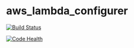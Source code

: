 # aws_lambda_configurer

[![Build Status](https://travis-ci.org/Immobilienscout24/aws-lambda-configurer.svg?branch=master)](https://travis-ci.org/cfn-sphere/cfn-sphere)

[![Code Health](https://landscape.io/github/Immobilienscout24/aws-lambda-configurer/master/landscape.svg?style=flat)](https://landscape.io/github/Immobilienscout24/aws-lambda-configurer/master)